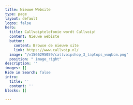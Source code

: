 ```yaml
---
title: Nieuwe Website
type: page
layout: default
logos: false
hero:
  title: Callvoiptelefonie wordt Callvoip!
  content: Nieuwe webiste
  button:
    content: Browse de nieuwe site
    link: https://www.callvoip.nl/
  image: "/v1566295059/callvoipshop_3_laptops_wuqbcm.png"
  position: " image_right"
description: ''
images: []
Hide in Search: false
intro:
  title: ''
  content: ''
blocks: []

---
```

